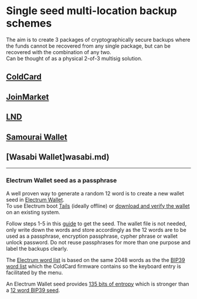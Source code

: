 # Single seed multi-location backup schemes

The aim is to create 3 packages of cryptographically secure
backups where the funds cannot be recovered from any single package,
but can be recovered with the combination of any two.  
Can be thought of as a physical 2-of-3 multisig solution.

## [ColdCard](coldcard.md)
## [JoinMarket](joinmarket.md)
## [LND](lnd.md)
## [Samourai Wallet](samouraiwallet.md)
## [Wasabi Wallet]wasabi.md)
---
### Electrum Wallet seed as a passphrase
A well proven way to generate a random 12 word is to create a new wallet seed in [Electrum Wallet](https://electrum.org/#download).  
To use Electrum boot [Tails](https://tails.boum.org/) (ideally offline) or [download and verify the wallet](https://electrum.org/#download) on an existing system.  

Follow steps 1-5 in this [guide](https://bitcoinelectrum.com/creating-an-electrum-wallet/) to get the seed. The wallet file is not needed, only write down the words and store accordingly as the 12 words are to be used as a passphrase, encryption passphrase, cypher phrase or wallet unlock password. Do not reuse passphrases for more than one purpose and label the backups clearly. 

The [Electrum word list](https://github.com/spesmilo/electrum/blob/master/electrum/wordlist/english.txt) is based on the same 2048 words as the the [BIP39 word list](https://github.com/bitcoin/bips/blob/master/bip-0039/english.txt) which the ColdCard firmware contains so the keyboard entry is facilitated by the menu.

An Electrum Wallet seed provides [135 bits of entropy](https://electrum.readthedocs.io/en/latest/seedphrase.html#security-implications) which is stronger than a [12 word BIP39 seed](https://github.com/bitcoin/bips/blob/master/bip-0039.mediawiki).
